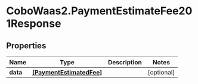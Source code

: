 # CoboWaas2.PaymentEstimateFee201Response

## Properties

Name | Type | Description | Notes
------------ | ------------- | ------------- | -------------
**data** | [**[PaymentEstimatedFee]**](PaymentEstimatedFee.md) |  | [optional] 


